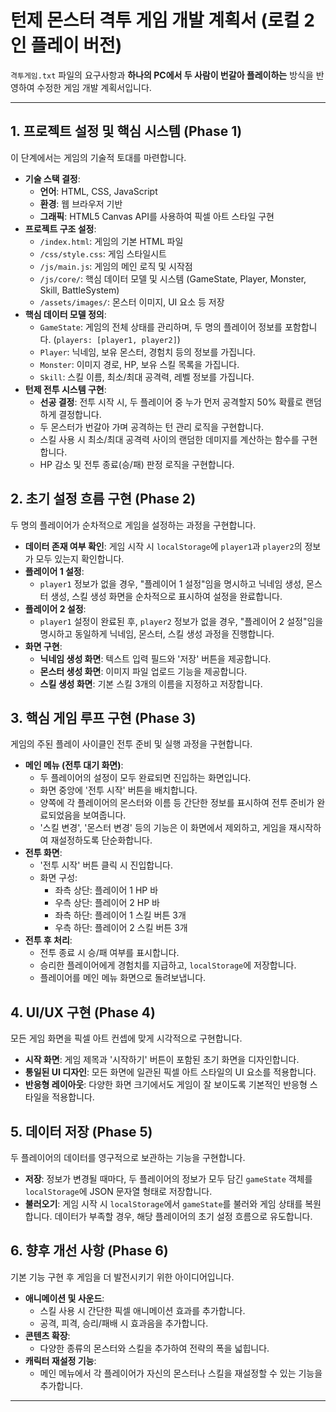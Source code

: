 # 턴제 몬스터 격투 게임 개발 계획서 (로컬 2인 플레이 버전)

`격투게임.txt` 파일의 요구사항과 **하나의 PC에서 두 사람이 번갈아 플레이하는** 방식을 반영하여 수정한 게임 개발 계획서입니다.

---

## 1. 프로젝트 설정 및 핵심 시스템 (Phase 1)

이 단계에서는 게임의 기술적 토대를 마련합니다.

-   **기술 스택 결정**:
    -   **언어**: HTML, CSS, JavaScript
    -   **환경**: 웹 브라우저 기반
    -   **그래픽**: HTML5 Canvas API를 사용하여 픽셀 아트 스타일 구현
-   **프로젝트 구조 설정**:
    -   `/index.html`: 게임의 기본 HTML 파일
    -   `/css/style.css`: 게임 스타일시트
    -   `/js/main.js`: 게임의 메인 로직 및 시작점
    -   `/js/core/`: 핵심 데이터 모델 및 시스템 (GameState, Player, Monster, Skill, BattleSystem)
    -   `/assets/images/`: 몬스터 이미지, UI 요소 등 저장
-   **핵심 데이터 모델 정의**:
    -   `GameState`: 게임의 전체 상태를 관리하며, 두 명의 플레이어 정보를 포함합니다. (`players: [player1, player2]`)
    -   `Player`: 닉네임, 보유 몬스터, 경험치 등의 정보를 가집니다.
    -   `Monster`: 이미지 경로, HP, 보유 스킬 목록을 가집니다.
    -   `Skill`: 스킬 이름, 최소/최대 공격력, 레벨 정보를 가집니다.
-   **턴제 전투 시스템 구현**:
    -   **선공 결정**: 전투 시작 시, 두 플레이어 중 누가 먼저 공격할지 50% 확률로 랜덤하게 결정합니다.
    -   두 몬스터가 번갈아 가며 공격하는 턴 관리 로직을 구현합니다.
    -   스킬 사용 시 최소/최대 공격력 사이의 랜덤한 데미지를 계산하는 함수를 구현합니다.
    -   HP 감소 및 전투 종료(승/패) 판정 로직을 구현합니다.

## 2. 초기 설정 흐름 구현 (Phase 2)

두 명의 플레이어가 순차적으로 게임을 설정하는 과정을 구현합니다.

-   **데이터 존재 여부 확인**: 게임 시작 시 `localStorage`에 `player1`과 `player2`의 정보가 모두 있는지 확인합니다.
-   **플레이어 1 설정**:
    -   `player1` 정보가 없을 경우, "플레이어 1 설정"임을 명시하고 닉네임 생성, 몬스터 생성, 스킬 생성 화면을 순차적으로 표시하여 설정을 완료합니다.
-   **플레이어 2 설정**:
    -   `player1` 설정이 완료된 후, `player2` 정보가 없을 경우, "플레이어 2 설정"임을 명시하고 동일하게 닉네임, 몬스터, 스킬 생성 과정을 진행합니다.
-   **화면 구현**:
    -   **닉네임 생성 화면**: 텍스트 입력 필드와 '저장' 버튼을 제공합니다.
    -   **몬스터 생성 화면**: 이미지 파일 업로드 기능을 제공합니다.
    -   **스킬 생성 화면**: 기본 스킬 3개의 이름을 지정하고 저장합니다.

## 3. 핵심 게임 루프 구현 (Phase 3)

게임의 주된 플레이 사이클인 전투 준비 및 실행 과정을 구현합니다.

-   **메인 메뉴 (전투 대기 화면)**:
    -   두 플레이어의 설정이 모두 완료되면 진입하는 화면입니다.
    -   화면 중앙에 '전투 시작' 버튼을 배치합니다.
    -   양쪽에 각 플레이어의 몬스터와 이름 등 간단한 정보를 표시하여 전투 준비가 완료되었음을 보여줍니다.
    -   '스킬 변경', '몬스터 변경' 등의 기능은 이 화면에서 제외하고, 게임을 재시작하여 재설정하도록 단순화합니다.
-   **전투 화면**:
    -   '전투 시작' 버튼 클릭 시 진입합니다.
    -   화면 구성:
        -   좌측 상단: 플레이어 1 HP 바
        -   우측 상단: 플레이어 2 HP 바
        -   좌측 하단: 플레이어 1 스킬 버튼 3개
        -   우측 하단: 플레이어 2 스킬 버튼 3개
-   **전투 후 처리**:
    -   전투 종료 시 승/패 여부를 표시합니다.
    -   승리한 플레이어에게 경험치를 지급하고, `localStorage`에 저장합니다.
    -   플레이어를 메인 메뉴 화면으로 돌려보냅니다.

## 4. UI/UX 구현 (Phase 4)

모든 게임 화면을 픽셀 아트 컨셉에 맞게 시각적으로 구현합니다.

-   **시작 화면**: 게임 제목과 '시작하기' 버튼이 포함된 초기 화면을 디자인합니다.
-   **통일된 UI 디자인**: 모든 화면에 일관된 픽셀 아트 스타일의 UI 요소를 적용합니다.
-   **반응형 레이아웃**: 다양한 화면 크기에서도 게임이 잘 보이도록 기본적인 반응형 스타일을 적용합니다.

## 5. 데이터 저장 (Phase 5)

두 플레이어의 데이터를 영구적으로 보관하는 기능을 구현합니다.

-   **저장**: 정보가 변경될 때마다, 두 플레이어의 정보가 모두 담긴 `gameState` 객체를 `localStorage`에 JSON 문자열 형태로 저장합니다.
-   **불러오기**: 게임 시작 시 `localStorage`에서 `gameState`를 불러와 게임 상태를 복원합니다. 데이터가 부족할 경우, 해당 플레이어의 초기 설정 흐름으로 유도합니다.

## 6. 향후 개선 사항 (Phase 6)

기본 기능 구현 후 게임을 더 발전시키기 위한 아이디어입니다.

-   **애니메이션 및 사운드**:
    -   스킬 사용 시 간단한 픽셀 애니메이션 효과를 추가합니다.
    -   공격, 피격, 승리/패배 시 효과음을 추가합니다.
-   **콘텐츠 확장**:
    -   다양한 종류의 몬스터와 스킬을 추가하여 전략의 폭을 넓힙니다.
-   **캐릭터 재설정 기능**:
    -   메인 메뉴에서 각 플레이어가 자신의 몬스터나 스킬을 재설정할 수 있는 기능을 추가합니다.

---